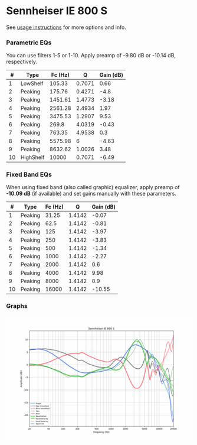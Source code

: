 # Sennheiser IE 800 S
See [usage instructions](https://github.com/jaakkopasanen/AutoEq#usage) for more options and info.

### Parametric EQs
You can use filters 1-5 or 1-10. Apply preamp of -9.80 dB or -10.14 dB, respectively.

|   # | Type      |   Fc (Hz) |      Q |   Gain (dB) |
|-----|-----------|-----------|--------|-------------|
|   1 | LowShelf  |    105.33 | 0.7071 |        0.66 |
|   2 | Peaking   |    175.76 | 0.4271 |       -4.8  |
|   3 | Peaking   |   1451.61 | 1.4773 |       -3.18 |
|   4 | Peaking   |   2561.28 | 2.4934 |        1.97 |
|   5 | Peaking   |   3475.53 | 1.2907 |        9.53 |
|   6 | Peaking   |    269.8  | 4.0319 |       -0.43 |
|   7 | Peaking   |    763.35 | 4.9538 |        0.3  |
|   8 | Peaking   |   5575.98 | 6      |       -4.63 |
|   9 | Peaking   |   8632.62 | 1.0026 |        3.48 |
|  10 | HighShelf |  10000    | 0.7071 |       -6.49 |

### Fixed Band EQs
When using fixed band (also called graphic) equalizer, apply preamp of **-10.09 dB** (if available) and set gains manually with these parameters.

|   # | Type    |   Fc (Hz) |      Q |   Gain (dB) |
|-----|---------|-----------|--------|-------------|
|   1 | Peaking |     31.25 | 1.4142 |       -0.07 |
|   2 | Peaking |     62.5  | 1.4142 |       -0.81 |
|   3 | Peaking |    125    | 1.4142 |       -3.97 |
|   4 | Peaking |    250    | 1.4142 |       -3.83 |
|   5 | Peaking |    500    | 1.4142 |       -1.34 |
|   6 | Peaking |   1000    | 1.4142 |       -2.27 |
|   7 | Peaking |   2000    | 1.4142 |        0.6  |
|   8 | Peaking |   4000    | 1.4142 |        9.98 |
|   9 | Peaking |   8000    | 1.4142 |        0.9  |
|  10 | Peaking |  16000    | 1.4142 |      -10.55 |

### Graphs
![](./Sennheiser%20IE%20800%20S.png)
